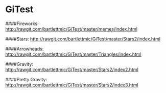 # GiTest
####Fireworks:
http://rawgit.com/bartlettmic/GiTest/master/memes/index.html

####Stars:
http://rawgit.com/bartlettmic/GiTest/master/Stars2/index.html

####Arrowheads:
http://rawgit.com/bartlettmic/GiTest/master/Triangles/index.html

####Gravity:
http://rawgit.com/bartlettmic/GiTest/master/Stars2/index2.html

####Pretty Gravity:
http://rawgit.com/bartlettmic/GiTest/master/Stars2/index3.html
